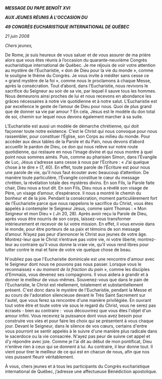 ***MESSAGE DU PAPE BENOÎT XVI***

***AUX JEUNES RÉUNIS À L'OCCASION DU***

***49 CONGRÈS EUCHARISTIQUE INTERNATIONAL DE QUÉBEC***

*21 juin 2008*

*Chers jeunes,*

De Rome, je suis heureux de vous saluer et de vous assurer de ma prière alors que vous êtes réunis à l’occasion du quarante-neuvième Congrès eucharistique international de Québec. Je me réjouis de voir votre attention au mystère de l’Eucharistie, « don de Dieu pour la vie du monde », comme le souligne le thème du Congrès. Je vous invite à méditer sans cesse ce « grand mystère de la foi », comme nous le proclamons à chaque Messe, après la consécration. Tout d’abord, dans l’Eucharistie, nous revivons le sacrifice du Seigneur au soir de sa vie, par lequel il sauve tous les hommes. Nous demeurons ainsi proches de lui et nous recevons en abondance les grâces nécessaires à notre vie quotidienne et à notre salut. L’Eucharistie est par excellence le geste de l’amour de Dieu pour nous. Quoi de plus grand que de donner sa vie par amour ? En cela, Jésus est le modèle du don total de soi, chemin sur lequel nous devons également marcher à sa suite.

L’Eucharistie est aussi un modèle de démarche chrétienne, qui doit façonner toute notre existence. C’est le Christ qui nous convoque pour nous rassembler, pour constituer l’Église, son Corps au milieu du monde. Pour accéder aux deux tables de la Parole et du Pain, nous devons d’abord accueillir le pardon de Dieu, ce don qui nous relève sur notre route quotidienne, qui restaure en nous l’image divine et qui nous montre à quel point nous sommes aimés. Puis, comme au pharisien Simon, dans l’Évangile de Luc, Jésus s’adresse sans cesse à nous par l’Écriture : « J’ai quelque chose à te dire » (7, 40). En effet, toute parole de l’Écriture est pour nous une parole de vie, qu’il nous faut écouter avec beaucoup d’attention. De manière toute particulière, l’Évangile constitue le cœur du message chrétien, la révélation totale des mystères divins. En son Fils, la Parole faite chair, Dieu nous a tout dit. En son Fils, Dieu nous a révélé son visage de Père, un visage d’amour, d’espérance. Il nous a montré le chemin du bonheur et de la joie. Pendant la consécration, moment particulièrement fort de l’Eucharistie parce que nous rappelons le sacrifice du Christ, vous êtes appelés à contempler le Seigneur Jésus, comme saint Thomas : « Mon Seigneur et mon Dieu » ( *Jn* 20, 28). Après avoir reçu la Parole de Dieu, après vous être nourris de son corps, laissez-vous transformer intérieurement et recevoir de lui votre mission. En effet, il vous envoie dans le monde, pour être porteurs de sa paix et témoins de son message d’amour. N’ayez pas peur d’annoncer le Christ aux jeunes de votre âge. Montrez-leur que le Christ n’entrave pas votre vie, ni votre liberté; montrez-leur au contraire qu’il vous donne la vraie vie, qu’il vous rend libres pour lutter contre le mal et faire de votre vie quelque chose de beau.

N'oubliez pas que l'Eucharistie dominicale est une rencontre d'amour avec le Seigneur dont nous ne pouvons pas nous passer. Lorsque vous le reconnaissez « *au moment de la fraction du pain* », comme les disciples d'Emmaüs, vous devenez ses compagnons. Il vous aidera à grandir et à donner le meilleur de vous-mêmes. Souvenez-vous que dans le pain de l'Eucharistie, le Christ est réellement, totalement et substantiellement présent. C'est donc dans le mystère de l'Eucharistie, pendant la Messe et au cours de l'adoration silencieuse devant le Très Saint Sacrement sur l'autel, que vous ferez sa rencontre d'une manière privilégiée. En ouvrant tout votre être et toute votre vie sous le regard du Christ, vous ne serez pas écrasés - bien au contraire :  vous découvrirez que vous êtes l'objet d'un amour infini. Vous recevrez la puissance dont vous avez besoin pour construire vos vies et pour faire les choix qui se présentent à vous chaque jour. Devant le Seigneur, dans le silence de vos cœurs, certains d'entre vous pourront se sentir appelés à le suivre d'une manière plus radicale dans le sacerdoce ou la vie consacrée. N'ayez pas peur de suivre cet appel et d'y répondre avec joie. Comme je l'ai dit au début de mon pontificat, Dieu n'enlève rien à ceux qui se donnent à lui. Au contraire, il leur donne tout. Il vient pour tirer le meilleur de ce qui est en chacun de nous, afin que nos vies puissent fleurir véritablement.

À vous, chers jeunes et à tous les participants du Congrès eucharistique international de Québec, j’adresse une affectueuse Bénédiction apostolique.